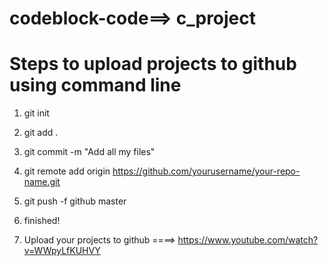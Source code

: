 # codeblock-code==> c_project

Steps to upload projects to github using command line
=====================================================
1) git init

2) git add .

3) git commit -m "Add all my files"

4) git remote add origin https://github.com/yourusername/your-repo-name.git

5) git push -f github master

6) finished!

7) Upload your projects to github ====> https://www.youtube.com/watch?v=WWpyLfKUHVY
